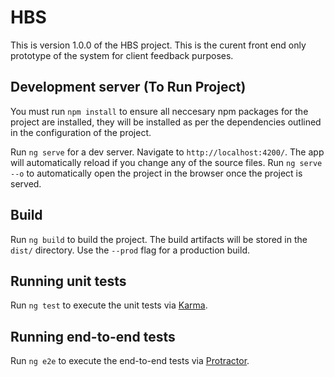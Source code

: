 # HBS

This is version 1.0.0 of the HBS project. This is the curent front end only prototype of the system for client feedback purposes.

## Development server (To Run Project)

You must run `npm install` to ensure all neccesary npm packages for the project are installed, they will be installed as per the dependencies outlined in the configuration of the project.

Run `ng serve` for a dev server. Navigate to `http://localhost:4200/`. The app will automatically reload if you change any of the source files.
Run `ng serve --o` to automatically open the project in the browser once the project is served.

## Build

Run `ng build` to build the project. The build artifacts will be stored in the `dist/` directory. Use the `--prod` flag for a production build.

## Running unit tests

Run `ng test` to execute the unit tests via [Karma](https://karma-runner.github.io).

## Running end-to-end tests

Run `ng e2e` to execute the end-to-end tests via [Protractor](http://www.protractortest.org/).


